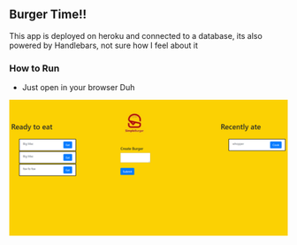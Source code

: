 ## Burger Time!!

This app is deployed on heroku and connected to a database, its also powered 
by Handlebars, not sure how I feel about it

### How to Run

* Just open in your browser Duh


![pic of app](https://github.com/Jonathan169/burger-time/blob/master/public/assets/img/app.png?raw=true)